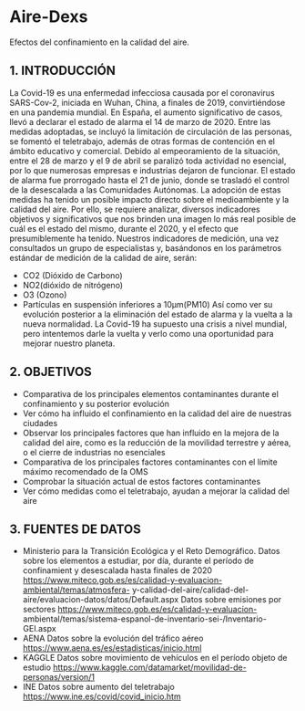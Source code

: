 # Aire-Dexs
Efectos del confinamiento en la calidad del aire.

## 1. INTRODUCCIÓN
La Covid-19 es una enfermedad infecciosa causada por el coronavirus SARS-Cov-2, iniciada en Wuhan, China, a finales de 2019, convirtiéndose en una pandemia mundial. En España, el aumento significativo de casos, llevó a declarar el estado de alarma el 14 de marzo de 2020. Entre las medidas adoptadas, se incluyó la limitación de circulación de las personas, se fomentó el teletrabajo, además de otras formas de contención en el ámbito educativo y comercial.
Debido al empeoramiento de la situación, entre el 28 de marzo y el 9 de abril se paralizó toda actividad no esencial, por lo que numerosas empresas e industrias dejaron de funcionar.
El estado de alarma fue prorrogado hasta el 21 de junio, donde se trasladó el control de la desescalada a las Comunidades Autónomas.
La adopción de estas medidas ha tenido un posible impacto directo sobre el medioambiente y la calidad del aire. Por ello, se requiere analizar, diversos indicadores objetivos y significativos que nos brinden una imagen lo más real posible de cuál es el estado del mismo, durante el 2020, y el efecto que presumiblemente ha tenido.
Nuestros indicadores de medición, una vez consultados un grupo de especialistas y, basándonos en los parámetros estándar de medición de la calidad de aire, serán:
- CO2 (Dióxido de Carbono)
- NO2(dióxido de nitrógeno)
- O3 (Ozono)
- Partículas en suspensión inferiores a 10μm(PM10)
Así como ver su evolución posterior a la eliminación del estado de alarma y la vuelta a la nueva normalidad.
La Covid-19 ha supuesto una crisis a nivel mundial, pero intentemos darle la vuelta y verlo como una oportunidad para mejorar nuestro planeta.

## 2. OBJETIVOS
- Comparativa de los principales elementos contaminantes durante el confinamiento y su posterior evolución
- Ver cómo ha influido el confinamiento en la calidad del aire de nuestras ciudades
- Observar los principales factores que han influido en la mejora de la calidad del aire, como es la reducción de la movilidad terrestre y aérea, o el cierre de industrias no esenciales
- Comparativa de los principales factores contaminantes con el límite máximo recomendado de la OMS
- Comprobar la situación actual de estos factores contaminantes
- Ver cómo medidas como el teletrabajo, ayudan a mejorar la calidad del aire
## 3. FUENTES DE DATOS
- Ministerio para la Transición Ecológica y el Reto Demográfico.
Datos sobre los elementos a estudiar, por día, durante el período de confinamient y desescalada hasta finales de 2020 https://www.miteco.gob.es/es/calidad-y-evaluacion-ambiental/temas/atmosfera- y-calidad-del-aire/calidad-del-aire/evaluacion-datos/datos/Default.aspx
Datos sobre emisiones por sectores
https://www.miteco.gob.es/es/calidad-y-evaluacion- ambiental/temas/sistema-espanol-de-inventario-sei-/Inventario-GEI.aspx
- AENA
Datos sobre la evolución del tráfico aéreo https://www.aena.es/es/estadisticas/inicio.html
- KAGGLE
Datos sobre movimiento de vehículos en el período objeto de estudio https://www.kaggle.com/datamarket/movilidad-de-personas/version/1
- INE
Datos sobre aumento del teletrabajo https://www.ine.es/covid/covid_inicio.htm
